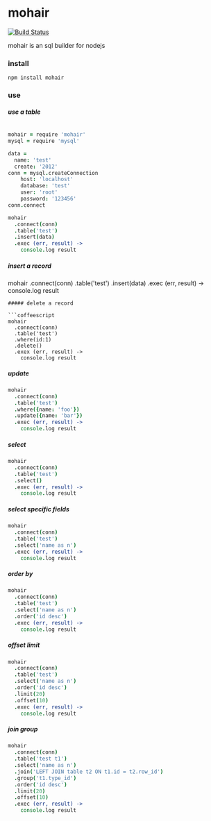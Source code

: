 # mohair

[![Build Status](https://travis-ci.org/snd/mohair.png)](https://travis-ci.org/snd/mohair)

mohair is an sql builder for nodejs

### install

    npm install mohair

### use

##### use a table

```coffeescript

mohair = require 'mohair'
mysql = require 'mysql'

data =
  name: 'test'
  create: '2012'
conn = mysql.createConnection
    host: 'localhost'
    database: 'test'
    user: 'root'
    password: '123456'
conn.connect

mohair
  .connect(conn)
  .table('test')
  .insert(data)
  .exec (err, result) ->
    console.log result

```

##### insert a record

mohair
  .connect(conn)
  .table('test')
  .insert(data)
  .exec (err, result) ->
    console.log result
```
##### delete a record

```coffeescript
mohair
  .connect(conn)
  .table('test')
  .where(id:1)
  .delete()
  .exex (err, result) ->
    console.log result

```
##### update

```coffeescript
mohair
  .connect(conn)
  .table('test')
  .where({name: 'foo'})
  .update({name: 'bar'})
  .exec (err, result) ->
    console.log result

```

##### select

```coffeescript
mohair
  .connect(conn)
  .table('test')
  .select()
  .exec (err, result) ->
    console.log result

```


##### select specific fields

```coffeescript
mohair
  .connect(conn)
  .table('test')
  .select('name as n')
  .exec (err, result) ->
    console.log result
```

##### order by
```coffeescript
mohair
  .connect(conn)
  .table('test')
  .select('name as n')
  .order('id desc')
  .exec (err, result) ->
    console.log result
```
##### offset limit
```coffeescript
mohair
  .connect(conn)
  .table('test')
  .select('name as n')
  .order('id desc')
  .limit(20)
  .offset(10)
  .exec (err, result) ->
    console.log result
```
##### join group
```coffeescript
mohair
  .connect(conn)
  .table('test t1')
  .select('name as n')
  .join('LEFT JOIN table t2 ON t1.id = t2.row_id')
  .group('t1.type_id')
  .order('id desc')
  .limit(20)
  .offset(10)
  .exec (err, result) ->
    console.log result
```
